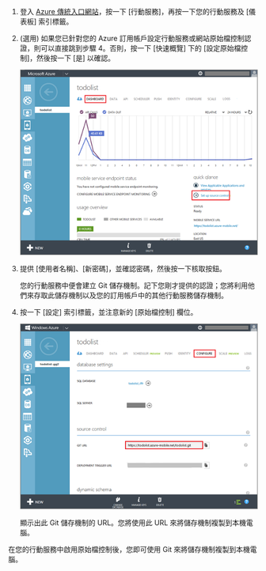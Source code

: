 
1. 登入 [Azure 傳統入口網站](https://manage.windowsazure.com/)，按一下 [行動服務]，再按一下您的行動服務及 [儀表板] 索引標籤。

2. (選用) 如果您已針對您的 Azure 訂用帳戶設定行動服務或網站原始檔控制認證，則可以直接跳到步驟 4。否則，按一下 [快速概覽] 下的 [設定原始檔控制]，然後按一下 [是] 以確認。

	![設定原始檔控制](./media/mobile-services-enable-source-control/mobile-setup-source-control.png)

3. 提供 [使用者名稱]、[新密碼]，並確認密碼，然後按一下核取按鈕。

	您的行動服務中便會建立 Git 儲存機制。記下您剛才提供的認證；您將利用他們來存取此儲存機制以及您的訂用帳戶中的其他行動服務儲存機制。

4. 按一下 [設定] 索引標籤，並注意新的 \[原始檔控制] 欄位。

	![設定原始檔控制](./media/mobile-services-enable-source-control/mobile-source-control-configure.png)

	顯示出此 Git 儲存機制的 URL。您將使用此 URL 來將儲存機制複製到本機電腦。

在您的行動服務中啟用原始檔控制後，您即可使用 Git 來將儲存機制複製到本機電腦。
 

<!---HONumber=AcomDC_1203_2015-->
